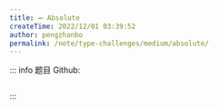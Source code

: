 ```yaml
---
title: ➖ Absolute
createTime: 2022/12/01 03:39:52
author: pengzhanbo
permalink: /note/type-challenges/medium/absolute/
---
```


::: info 题目
Github: []()

```ts
```
:::
